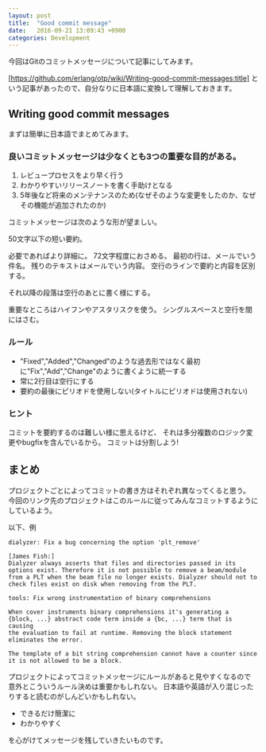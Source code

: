 ```yaml
---
layout: post
title:  "Good commit message"
date:   2016-09-21 13:09:43 +0900
categories: Development
---
```


今回はGitのコミットメッセージについて記事にしてみます。

[https://github.com/erlang/otp/wiki/Writing-good-commit-messages:title]
という記事があったので、自分なりに日本語に変換して理解しておきます。

## Writing good commit messages

まずは簡単に日本語でまとめてみます。


### 良いコミットメッセージは少なくとも3つの重要な目的がある。

1. レビュープロセスをより早く行う
2. わかりやすいリリースノートを書く手助けとなる
3. 5年後など将来のメンテナンスのため(なぜそのような変更をしたのか、なぜその機能が追加されたのか)

コミットメッセージは次のような形が望ましい。

50文字以下の短い要約。

必要であればより詳細に。
72文字程度におさめる。
最初の行は、メールでいう件名。
残りのテキストはメールでいう内容。
空行のラインで要約と内容を区別する。

それ以降の段落は空行のあとに書く様にする。

重要なところはハイフンやアスタリスクを使う。
シングルスペースと空行を間にはさむ。

### ルール

- "Fixed","Added","Changed"のような過去形ではなく最初に"Fix","Add","Change"のように書くように統一する
- 常に2行目は空行にする
- 要約の最後にピリオドを使用しない(タイトルにピリオドは使用されない)

### ヒント

コミットを要約するのは難しい様に思えるけど、
それは多分複数のロジック変更やbugfixを含んでいるから。
コミットは分割しよう!

## まとめ

プロジェクトごとによってコミットの書き方はそれぞれ異なってくると思う。
今回のリンク先のプロジェクトはこのルールに従ってみんなコミットするようにしているよう。

以下、例


```
dialyzer: Fix a bug concerning the option 'plt_remove'

[James Fish:]
Dialyzer always asserts that files and directories passed in its
options exist. Therefore it is not possible to remove a beam/module
from a PLT when the beam file no longer exists. Dialyzer should not to
check files exist on disk when removing from the PLT.
```

```
tools: Fix wrong instrumentation of binary comprehensions

When cover instruments binary comprehensions it's generating a
{block, ...} abstract code term inside a {bc, ...} term that is causing
the evaluation to fail at runtime. Removing the block statement
eliminates the error.

The template of a bit string comprehension cannot have a counter since
it is not allowed to be a block.
```

プロジェクトによってコミットメッセージにルールがあると見やすくなるので
意外とこういうルール決めは重要かもしれない。
日本語や英語が入り混じったりすると読むのがしんどいかもしれない。


- できるだけ簡潔に
- わかりやすく


を心がけてメッセージを残していきたいものです。
